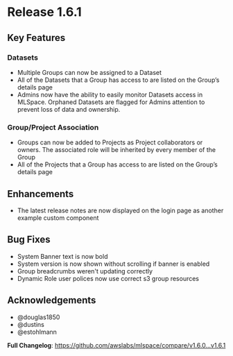 # Release 1.6.1
## Key Features
### Datasets
- Multiple Groups can now be assigned to a Dataset
- All of the Datasets that a Group has access to are listed on the Group’s details page
- Admins now have the ability to easily monitor Datasets access in MLSpace. Orphaned Datasets are flagged for Admins attention to prevent loss of data and ownership.

### Group/Project Association
- Groups can now be added to Projects as Project collaborators or owners. The associated role will be inherited by every member of the Group
- All of the Projects that a Group has access to are listed on the Group’s details page

## Enhancements
- The latest release notes are now displayed on the login page as another example custom component

## Bug Fixes
- System Banner text is now bold
- System version is now shown without scrolling if banner is enabled
- Group breadcrumbs weren't updating correctly
- Dynamic Role user polices now use correct s3 group resources

## Acknowledgements
* @douglas1850
* @dustins
* @estohlmann

**Full Changelog**: https://github.com/awslabs/mlspace/compare/v1.6.0...v1.6.1
